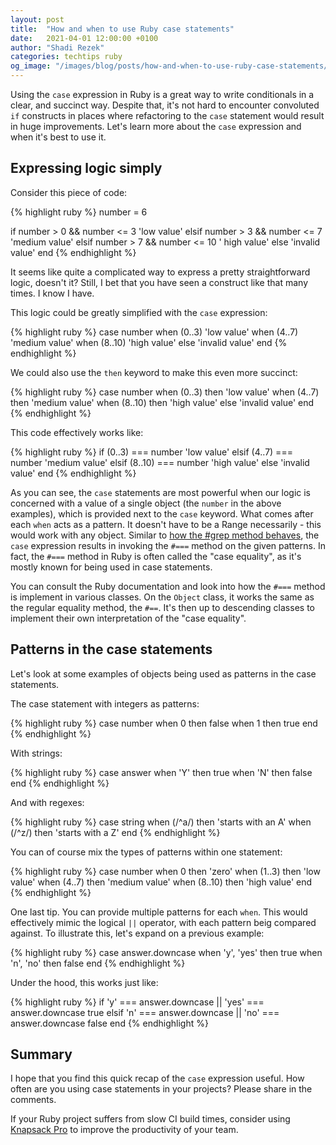 ```yaml
---
layout: post
title:  "How and when to use Ruby case statements"
date:   2021-04-01 12:00:00 +0100
author: "Shadi Rezek"
categories: techtips ruby
og_image: "/images/blog/posts/how-and-when-to-use-ruby-case-statements/case_statement.png"
---
```


Using the `case` expression in Ruby is a great way to write conditionals in a clear, and succinct way.
Despite that, it's not hard to encounter convoluted `if` constructs in places where refactoring to the `case` statement would result in huge improvements. Let's learn more about the `case` expression and when it's best to use it.

## Expressing logic simply

Consider this piece of code:

{% highlight ruby %}
number = 6

if number > 0 && number <= 3
  'low value'
elsif number > 3 && number <= 7
  'medium value'
elsif number > 7 && number <= 10
  ' high value'
else
  'invalid value'
end
{% endhighlight %}


It seems like quite a complicated way to express a pretty straightforward logic, doesn't it? Still, I bet that you have seen a construct like that many times. I know I have.

This logic could be greatly simplified with the `case` expression:


{% highlight ruby %}
case number
when (0..3)
  'low value'
when (4..7)
  'medium value'
when (8..10)
  'high value'
else
  'invalid value'
end
{% endhighlight %}

We could also use the `then` keyword to make this even more succinct:

{% highlight ruby %}
case number
when (0..3)  then 'low value'
when (4..7)  then 'medium value'
when (8..10) then 'high value'
else              'invalid value'
end
{% endhighlight %}

This code effectively works like:

{% highlight ruby %}
if (0..3) === number
  'low value'
elsif (4..7) === number
  'medium value'
elsif (8..10) === number
  'high value'
else
  'invalid value'
end
{% endhighlight %}

As you can see, the `case` statements are most powerful when our logic is concerned with a value of a single object (the `number` in the above examples), which is provided next to the `case` keyword.
What comes after each `when` acts as a pattern. It doesn't have to be a Range necessarily - this would work with any object.
Similar to [how the #grep method behaves](/2021/understanding-and-using-rubys-powerful-grep-method), the `case` expression results in invoking the `#===` method on the given patterns.
In fact, the `#===` method in Ruby is often called the "case equality", as it's mostly known for being used in case statements.

You can consult the Ruby documentation and look into how the `#===` method is implement in various classes. On the `Object` class, it works the same as the regular equality method, the `#==`. It's then up to descending classes to implement their own interpretation of the "case equality".

## Patterns in the case statements

Let's look at some examples of objects being used as patterns in the case statements.

The case statement with integers as patterns:

{% highlight ruby %}
case number
when 0 then false
when 1 then true
end
{% endhighlight %}

With strings:

{% highlight ruby %}
case answer
when 'Y' then true
when 'N' then false
end
{% endhighlight %}

And with regexes:

{% highlight ruby %}
case string
when (/^a/) then 'starts with an A'
when (/^z/) then 'starts with a Z'
end
{% endhighlight %}

You can of course mix the types of patterns within one statement:

{% highlight ruby %}
case number
when 0       then 'zero'
when (1..3)  then 'low value'
when (4..7)  then 'medium value'
when (8..10) then 'high value'
end
{% endhighlight %}

One last tip. You can provide multiple patterns for each `when`. This would effectively mimic the logical `||` operator, with each pattern beig compared against.
To illustrate this, let's expand on a previous example:

{% highlight ruby %}
case answer.downcase
when 'y', 'yes' then true
when 'n', 'no' then false
end
{% endhighlight %}

Under the hood, this works just like:

{% highlight ruby %}
if 'y' === answer.downcase  || 'yes' === answer.downcase
  true
elsif 'n' === answer.downcase || 'no' === answer.downcase
  false
end
{% endhighlight %}

## Summary

I hope that you find this quick recap of the `case` expression useful. How often are you using case statements in your projects? Please share in the comments.

If your Ruby project suffers from slow CI build times, consider using [Knapsack Pro](https://knapsackpro.com/?utm_source=docs_knapsackpro&utm_medium=blog_post&utm_campaign=how-and-when-to-use-ruby-case-statements) to improve the productivity of your team.
